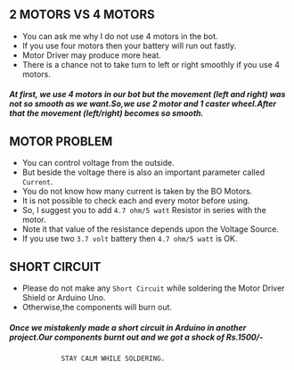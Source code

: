 ## 2 MOTORS VS 4 MOTORS

- You can ask me why I do not use 4 motors in the bot.
- If you use four motors then your battery will run out fastly.
- Motor Driver may produce more heat.
- There is a chance not to take turn to left or right smoothly if you use 4 motors.

##### At first, we use 4 motors in our bot but the movement (left and right) was not so smooth as we want.So,we use 2 motor and 1 caster wheel.After that the movement (left/right) becomes so smooth. 

## MOTOR PROBLEM

- You can control voltage from the outside.
- But beside the voltage there is also an important parameter called `Current`.
- You do not know how many current is taken by the BO Motors.
- It is not possible to check each and every motor before using.
- So, I suggest you to add `4.7 ohm/5 watt` Resistor in series with the motor.
- Note it that value of the resistance depends upon the Voltage Source.
- If you use two `3.7 volt` battery then `4.7 ohm/5 watt` is OK.


## SHORT CIRCUIT

- Please do not make any `Short Circuit` while soldering the Motor Driver Shield or Arduino Uno.
- Otherwise,the components will burn out.

##### Once we mistakenly made a short circuit in Arduino in another project.Our components burnt out and we got a shock of Rs.1500/-
                 STAY CALM WHILE SOLDERING. 